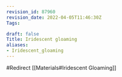 ```yaml
---
revision_id: 87960
revision_date: 2022-04-05T11:46:30Z
Tags:

draft: false
Title: Iridescent gloaming
aliases:
- Iridescent_gloaming
---
```

#Redirect [[Materials#Iridescent Gloaming]]